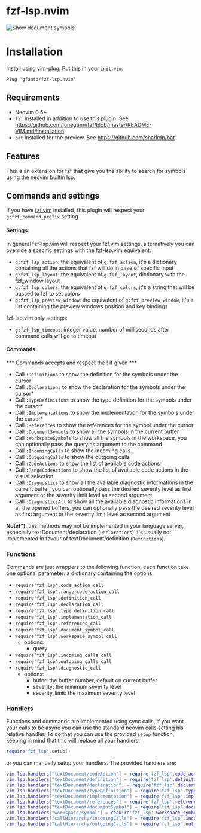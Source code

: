 # fzf-lsp.nvim

![Show document symbols](https://raw.githubusercontent.com/gfanto/fzf-lsp.nvim/main/.github/images/document-symbol-example-multi.gif)

# Installation

Install using [vim-plug](https://github.com/junegunn/vim-plug).
Put this in your `init.vim`.

```vim
Plug 'gfanto/fzf-lsp.nvim'
```

## Requirements

* Neovim 0.5+
* `fzf` installed in addition to use this plugin. See <https://github.com/junegunn/fzf/blob/master/README-VIM.md#installation>.
* `bat` installed for the preview. See <https://github.com/sharkdp/bat>

## Features

This is an extension for fzf that give you the ability to search for symbols
using the neovim builtin lsp.

## Commands and settings

If you have [fzf.vim](https://github.com/junegunn/fzf.vim) installed,
this plugin will respect your `g:fzf_command_prefix` setting.

#### Settings:

In general fzf-lsp.vim will respect your fzf.vim settings, alternatively you can override a specific settings with the fzf-lsp.vim equivalent:
* `g:fzf_lsp_action`: the equivalent of `g:fzf_action`, it's a dictionary containing all the actions that fzf will do in case of specific input
* `g:fzf_lsp_layout`: the equivalent of `g:fzf_layout`, dictionary with the fzf_window layout
* `g:fzf_lsp_colors`: the equivalent of `g:fzf_colors`, it's a string that will be passed to fzf to set colors
* `g:fzf_lsp_preview_window`: the equivalent of `g:fzf_preview_window`, it's a list containing the preview windows position and key bindings

fzf-lsp.vim only settings:
* `g:fzf_lsp_timeout`: integer value, number of milliseconds after command calls will go to timeout

#### Commands:

*** Commands accepts and respect the ! if given ***

- Call `:Definitions` to show the definition for the symbols under the cursor
- Call `:Declarations` to show the declaration for the symbols under the cursor\*
- Call `:TypeDefinitions` to show the type definition for the symbols under the cursor\*
- Call `:Implementations` to show the implementation for the symbols under the cursor\*
- Call `:References` to show the references for the symbol under the cursor
- Call `:DocumentSymbols` to show all the symbols in the current buffer
- Call `:WorkspaceSymbols` to show all the symbols in the workspace, you can optionally pass the query as argument to the command
- Call `:IncomingCalls` to show the incoming calls
- Call `:OutgoingCalls` to show the outgoing calls
- Call `:CodeActions` to show the list of available code actions
- Call `:RangeCodeActions` to show the list of available code actions in the visual selection
- Call `:Diagnostics` to show all the available diagnostic informations in the current buffer, you can optionally pass the desired severity level as first argument or the severity limit level as second argument
- Call `:DiagnosticsAll` to show all the available diagnostic informations in all the opened buffers, you can optionally pass the desired severity level as first argument or the severity limit level as second argument

**Note(\*)**: this methods may not be implemented in your language server, especially textDocument/declaration (`Declarations`) it's usually not implemented in favour of textDocument/definition (`Definitions`).

### Functions

Commands are just wrappers to the following function, each function take one optional parameter: a dictionary containing the options.

- `require'fzf_lsp'.code_action_call`
- `require'fzf_lsp'.range_code_action_call`
- `require'fzf_lsp'.definition_call`
- `require'fzf_lsp'.declaration_call`
- `require'fzf_lsp'.type_definition_call`
- `require'fzf_lsp'.implementation_call`
- `require'fzf_lsp'.references_call`
- `require'fzf_lsp'.document_symbol_call`
- `require'fzf_lsp'.workspace_symbol_call`
    * options:
        * query
- `require'fzf_lsp'.incoming_calls_call`
- `require'fzf_lsp'.outgoing_calls_call`
- `require'fzf_lsp'.diagnostic_call`
    * options:
        * bufnr: the buffer number, default on current buffer
        * severity: the minimum severity level
        * severity_limit: the maximum severity level

### Handlers

Functions and commands are implemented using sync calls, if you want your calls to be async you can use the standard neovim calls setting his relative handler.
To do that you can use the provided `setup` function, keeping in mind that this will replace all your handlers:
```lua
require'fzf_lsp'.setup()
```

or you can manually setup your handlers. The provided handlers are:

```lua
vim.lsp.handlers["textDocument/codeAction"] = require'fzf_lsp'.code_action_handler
vim.lsp.handlers["textDocument/definition"] = require'fzf_lsp'.definition_handler
vim.lsp.handlers["textDocument/declaration"] = require'fzf_lsp'.declaration_handler
vim.lsp.handlers["textDocument/typeDefinition"] = require'fzf_lsp'.type_definition_handler
vim.lsp.handlers["textDocument/implementation"] = require'fzf_lsp'.implementation_handler
vim.lsp.handlers["textDocument/references"] = require'fzf_lsp'.references_handler
vim.lsp.handlers["textDocument/documentSymbol"] = require'fzf_lsp'.document_symbol_handler
vim.lsp.handlers["workspace/symbol"] = require'fzf_lsp'.workspace_symbol_handler
vim.lsp.handlers["callHierarchy/incomingCalls"] = require'fzf_lsp'.incoming_calls_handler
vim.lsp.handlers["callHierarchy/outgoingCalls"] = require'fzf_lsp'.outgoing_calls_handler
```
